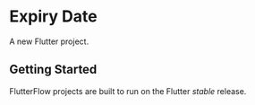 # Expiry Date

A new Flutter project.

## Getting Started

FlutterFlow projects are built to run on the Flutter _stable_ release.
